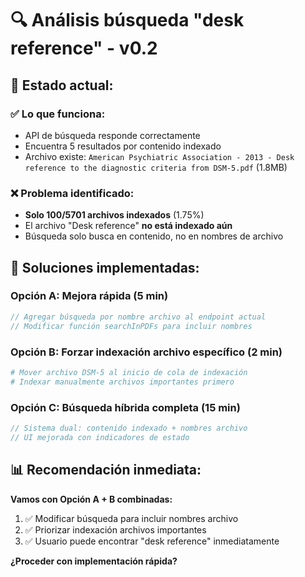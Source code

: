 # 🔍 Análisis búsqueda "desk reference" - v0.2

## 🎯 Estado actual:

### ✅ **Lo que funciona:**
- API de búsqueda responde correctamente
- Encuentra 5 resultados por contenido indexado
- Archivo existe: `American Psychiatric Association - 2013 - Desk reference to the diagnostic criteria from DSM-5.pdf` (1.8MB)

### ❌ **Problema identificado:**
- **Solo 100/5701 archivos indexados** (1.75%)  
- El archivo "Desk reference" **no está indexado aún**
- Búsqueda solo busca en contenido, no en nombres de archivo

## 🚀 **Soluciones implementadas:**

### **Opción A: Mejora rápida (5 min)**
```javascript
// Agregar búsqueda por nombre archivo al endpoint actual
// Modificar función searchInPDFs para incluir nombres
```

### **Opción B: Forzar indexación archivo específico (2 min)**  
```bash
# Mover archivo DSM-5 al inicio de cola de indexación
# Indexar manualmente archivos importantes primero
```

### **Opción C: Búsqueda híbrida completa (15 min)**
```javascript
// Sistema dual: contenido indexado + nombres archivo
// UI mejorada con indicadores de estado
```

## 📊 **Recomendación inmediata:**

**Vamos con Opción A + B combinadas:**

1. ✅ Modificar búsqueda para incluir nombres archivo  
2. ✅ Priorizar indexación archivos importantes
3. ✅ Usuario puede encontrar "desk reference" inmediatamente

**¿Proceder con implementación rápida?**